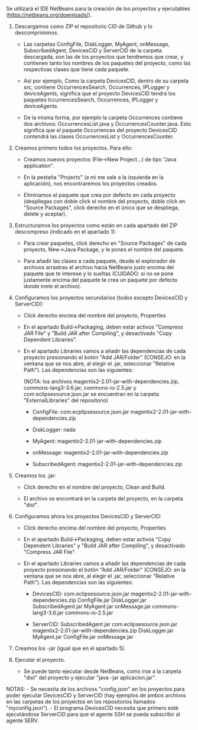 Se utilizará el IDE NetBeans para la creación de los proyectos y ejecutables (https://netbeans.org/downloads/).


1) Descargamos como ZIP el repositorio CID de Github y lo descomprimimos.

	- Las carpetas ConfigFile, DiskLogger, MyAgent, onMessage, SubscribedAgent, DevicesCID y ServerCID de la carpeta descargada, son las de los proyectos que tendremos que crear, y contienen tanto los nombres de los paquetes del proyecto, como las respectivas clases que tiene cada paquete.

	- Así por ejemplo, Como la carpeta DevicesCID, dentro de su carpeta src, contiene OccurrencesSearch, Occurrences, IPLogger y deviceAgents, significa que el proyecto DevicesCID tendrá los paquetes IccurrencesSearch, Occurrences, IPLogger y deviceAgents.

	- De la misma forma, por ejemplo la carpeta Occurrences contiene dos archivos: OccurrencesList.java y OccurrencesCounter.java. Esto significa que el paquete Occurrences del proyecto DevicesCID contendrá las clases OccurrencesList y OccurrencesCounter.   



2) Creamos primero todos los proyectos. Para ello: 

	- Creamos nuevos proyectos (File->New Project...) de tipo "Java application". 

	- En la pestaña "Projects" (a mi me sale a la izquierda en la aplicación), nos encontraremos los proyectos creados. 

	- Eliminamos el paquete que crea por defecto en cada proyecto (despliegas con doble click el nombre del proyecto, doble click en "Source Packages", click derecho en el único que se despliega, delete y aceptar).



3) Estructuramos los proyectos como están en cada apartado del ZIP descompreso (indicado en el apartado 1):

	- Para crear paquetes, click derecho en "Source Packages" de cada proyecto, New->Java Package, y le pones el nombre del paquete.

	- Para añadir las clases a cada paquete, desde el explorador de archivos arrastras el archivo hacia NetBeans justo encima del paquete que te interese y lo sueltas (CUIDADO: si no se pone justamente encima del paquete te crea un paquete por defecto donde mete el archivo).



4) Configuramos los proyectos secundarios (todos excepto DevicesCID y ServerCID):

	- Click derecho encima del nombre del proyecto, Properties

	- En el apartado Build->Packaging, deben estar activos "Compress JAR File" y "Build JAR after Compiling", y desactivado "Copy Dependent Libraries".

	- En el apartado Libraries vamos a añadir las dependencias de cada proyecto presionando el botón "Add JAR/Folder" (CONSEJO: en la ventana que se nos abre, al elegir el .jar, seleccionar "Relative Path"). Las dependencias son las siguientes:

		(NOTA: los archivos magentix2-2.01-jar-with-dependencies.zip, commons-lang3-3.6.jar, commons-io-2.5.jar y com.eclipsesource.json.jar se encuentran en la carpeta "ExternalLibraries" del repositorio)

		- ConfigFile:	com.ecplipsesource.json.jar
				magentix2-2.01-jar-with-dependencies.zip

		- DiskLogger:	nada

		- MyAgent:	magentix2-2.01-jar-with-dependencies.zip
	
		- onMessage:	magentix2-2.01-jar-with-dependencies.zip

		- SubscribedAgent:	magentix2-2.01-jar-with-dependencies.zip

5) Creamos los .jar:

	- Click derecho en el nombre del proyecto, Clean and Build.

	- El archivo se encontrará en la carpeta del proyecto, en la carpeta "dist".

6) Configuramos ahora los proyectos DevicesCID y ServerCID:

	- Click derecho encima del nombre del proyecto, Properties

	- En el apartado Build->Packaging, deben estar activos "Copy Dependent Libraries" y "Build JAR after Compiling", y desactivado "Compress JAR File".

	- En el apartado Libraries vamos a añadir las dependencias de cada proyecto presionando el botón "Add JAR/Folder" (CONSEJO: en la ventana que se nos abre, al elegir el .jar, seleccionar "Relative Path"). Las dependencias son las siguientes:

		- DevicesCID:	com.eclipsesource.json.jar
				magentix2-2.01-jar-with-dependencies.zip
				ConfigFile.jar
				DiskLogger.jar
				SubscribedAgent.jar
				MyAgent.jar
				onMessage.jar
				commons-lang3-3.6.jar
				commons-io-2.5.jar

		- ServerCID:	SubscribedAgent.jar
				com.eclipsesource.json.jar
				magentix2-2.01-jar-with-dependencies.zip
				DiskLogger.jar
				MyAgent.jar
				ConfigFile.jar
				onMessage.jar

7) Creamos los -jar (igual que en el apartado 5).

8) Ejecutar el proyecto.

	- Se puede tanto ejecutar desde NetBeans, como irse a la carpeta "dist" del proyecto y ejecutar "java -jar aplicacion.jar".

NOTAS: 
	- Se necesita de los archivos "config.json" en los proyectos para poder ejecutar DevicesCID y ServerCID (hay ejemplos de ambos archivos en las carpetas de los proyectos en los repositorios llamados "myconfig.json").
	- El programa DevicesCID necesita que primero esté ejecutándose ServerCID para que el agente SSH se pueda subscribir al agente SERV.
